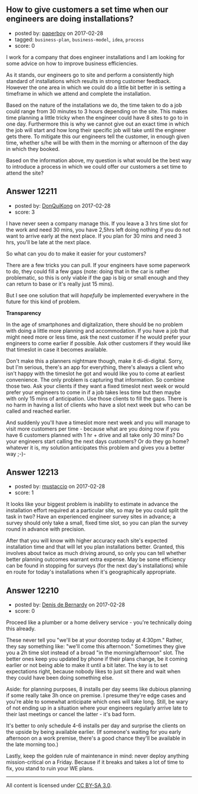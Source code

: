## How to give customers a set time when our engineers are doing installations?

- posted by: [paperboy](https://stackexchange.com/users/10350949/paperboy) on 2017-02-28
- tagged: `business-plan`, `business-model`, `idea`, `process`
- score: 0

I work for a company that does engineer installations and I am looking for some advice on how to improve business efficiencies. 

As it stands, our engineers go to site and perform a consistently high standard of installations which results in strong customer feedback. However the one area in which we could do a little bit better in is setting a timeframe in which we attend and complete the installation.  

Based on the nature of the installations we do, the time taken to do a job could range from 30 minutes to 3 hours depending on the site. This makes time planning a little tricky when the engineer could have 8 sites to go to in one day. Furthermore this is why we cannot give out an exact time in which the job will start and how long their specific job will take until the engineer gets there. To mitigate this our engineers tell the customer, in enough given time, whether s/he will be with them in the morning or afternoon of the day in which they booked. 

Based on the information above, my question is what would be the best way to introduce a process in which we could offer our customers a set time to attend the site?


## Answer 12211

- posted by: [DonQuiKong](https://stackexchange.com/users/9739821/donquikong) on 2017-02-28
- score: 3

I have never seen a company manage this. If you leave a 3 hrs time slot for the work and need 30 mins, you have 2,5hrs left doing nothing if you do not want to arrive early at the next place. If you plan for 30 mins and need 3 hrs, you'll be late at the next place.

So what can you do to make it easier for your customers? 

There are a few tricks you can pull. If your engineers have some paperwork to do, they could fill a few gaps (note: doing that in the car is rather problematic, so this is only viable if the gap is big or small enough and they can return to base or it's really just 15 mins). 

But I see one solution that will *hopefully* be implemented everywhere in the future for this kind of problem. 

**Transparency**

In the age of smartphones and digitalization, there should be no problem with doing a little more planning and accommodation. If you have a job that might need more or less time, ask the next customer if he would prefer your engineers to come earlier if possible. Ask other customers if they would like that timeslot in case it becomes available. 

Don't make this a planners nightmare though, make it di-di-digital. Sorry, but I'm serious, there's an app for everything, there's always a client who isn't happy with the timeslot he got and would like you to come at earliest convenience. The only problem is capturing that information. So combine those two. Ask your clients if they want a fixed timeslot next week or would prefer your engineers to come in if a job takes less time but then maybe with only 15 mins of anticipation. Use those clients to fill the gaps. There is no harm in having a list of clients who have a slot next week but who can be called and reached earlier. 

And suddenly you'll have a timeslot more next week and you will manage to visit more customers per time - because what are you doing now if you have 6 customers planned with 1 hr + drive and all take only 30 mins? Do your engineers start calling the next days customers? Or do they go home? whatever it is, my solution anticipates this problem and gives you a better way ;-)-


## Answer 12213

- posted by: [mustaccio](https://stackexchange.com/users/1270839/mustaccio) on 2017-02-28
- score: 1

It looks like your biggest problem is inability to estimate in advance the installation effort required at a particular site, so may be you could split the task in two? Have an experienced engineer survey sites in advance; a survey should only take a small, fixed time slot, so you can plan the survey round in advance with precision. 

After that you will know with higher accuracy each site's expected installation time and that will let you plan installations better. Granted, this involves about twice as much driving around, so only you can tell whether better planning outcomes warrant extra expense. May be some efficiency can be found in stopping for surveys (for the next day's installations) while en route for today's installations when it's geographically appropriate. 


## Answer 12210

- posted by: [Denis de Bernardy](https://stackexchange.com/users/182468/denis-de-bernardy) on 2017-02-28
- score: 0

Proceed like a plumber or a home delivery service - you're technically doing this already.

These never tell you "we'll be at your doorstep today at 4:30pm." Rather, they say something like: "we'll come this afternoon." Sometimes they give you a 2h time slot instead of a broad "in the morning/afternoon" slot. The better ones keep you updated by phone if their plans change, be it coming earlier or not being able to make it until a bit later. The key is to set expectations right, because nobody likes to just sit there and wait when they could have been doing something else.

Aside: for planning purposes, 8 installs per day seems like dubious planning if some really take 3h once on premise. I presume they're edge cases and you're able to somewhat anticipate which ones will take long. Still, be wary of not ending up in a situation where your engineers regularly arrive late to their last meetings or cancel the latter - it's bad form.

It's better to only schedule 4-6 installs per day and surprise the clients on the upside by being available earlier. (If someone's waiting for you early afternoon on a work premise, there's a good chance they'll be available in the late morning too.)

Lastly, keep the golden rule of maintenance in mind: never deploy anything mission-critical on a Friday. Because if it breaks and takes a lot of time to fix, you stand to ruin your WE plans.



---

All content is licensed under [CC BY-SA 3.0](https://creativecommons.org/licenses/by-sa/3.0/).
